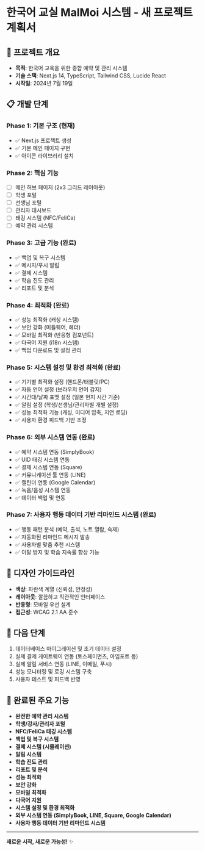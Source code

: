 # 한국어 교실 MalMoi 시스템 - 새 프로젝트 계획서

## 🎯 프로젝트 개요
- **목적**: 한국어 교육을 위한 종합 예약 및 관리 시스템
- **기술 스택**: Next.js 14, TypeScript, Tailwind CSS, Lucide React
- **시작일**: 2024년 7월 19일

## 📋 개발 단계

### Phase 1: 기본 구조 (현재)
- ✅ Next.js 프로젝트 생성
- ✅ 기본 메인 페이지 구현
- ✅ 아이콘 라이브러리 설치

### Phase 2: 핵심 기능
- [ ] 메인 허브 페이지 (2x3 그리드 레이아웃)
- [ ] 학생 포털
- [ ] 선생님 포털
- [ ] 관리자 대시보드
- [ ] 태깅 시스템 (NFC/FeliCa)
- [ ] 예약 관리 시스템

### Phase 3: 고급 기능 (완료)
- ✅ 백업 및 복구 시스템
- ✅ 메시지/푸시 알림
- ✅ 결제 시스템
- ✅ 학습 진도 관리
- ✅ 리포트 및 분석

### Phase 4: 최적화 (완료)
- ✅ 성능 최적화 (캐싱 시스템)
- ✅ 보안 강화 (미들웨어, 헤더)
- ✅ 모바일 최적화 (반응형 컴포넌트)
- ✅ 다국어 지원 (i18n 시스템)
- ✅ 백업 다운로드 및 설정 관리

### Phase 5: 시스템 설정 및 환경 최적화 (완료)
- ✅ 기기별 최적화 설정 (핸드폰/태블릿/PC)
- ✅ 자동 언어 설정 (브라우저 언어 감지)
- ✅ 시간대/날짜 포맷 설정 (일본 현지 시간 기준)
- ✅ 알림 설정 (학생/선생님/관리자별 개별 설정)
- ✅ 성능 최적화 기능 (캐싱, 미디어 압축, 지연 로딩)
- ✅ 사용자 환경 피드백 기반 조정

### Phase 6: 외부 시스템 연동 (완료)
- ✅ 예약 시스템 연동 (SimplyBook)
- ✅ UID 태깅 시스템 연동
- ✅ 결제 시스템 연동 (Square)
- ✅ 커뮤니케이션 툴 연동 (LINE)
- ✅ 캘린더 연동 (Google Calendar)
- ✅ 녹음/음성 시스템 연동
- ✅ 데이터 백업 및 연동

### Phase 7: 사용자 행동 데이터 기반 리마인드 시스템 (완료)
- ✅ 행동 패턴 분석 (예약, 출석, 노트 열람, 숙제)
- ✅ 자동화된 리마인드 메시지 발송
- ✅ 사용자별 맞춤 추천 시스템
- ✅ 이탈 방지 및 학습 지속률 향상 기능

## 🎨 디자인 가이드라인
- **색상**: 파란색 계열 (신뢰성, 안정성)
- **레이아웃**: 깔끔하고 직관적인 인터페이스
- **반응형**: 모바일 우선 설계
- **접근성**: WCAG 2.1 AA 준수

## 🚀 다음 단계
1. 데이터베이스 마이그레이션 및 초기 데이터 설정
2. 실제 결제 게이트웨이 연동 (토스페이먼츠, 아임포트 등)
3. 실제 알림 서비스 연동 (LINE, 이메일, 푸시)
4. 성능 모니터링 및 로깅 시스템 구축
5. 사용자 테스트 및 피드백 반영

## 🎉 완료된 주요 기능
- **완전한 예약 관리 시스템**
- **학생/강사/관리자 포털**
- **NFC/FeliCa 태깅 시스템**
- **백업 및 복구 시스템**
- **결제 시스템 (시뮬레이션)**
- **알림 시스템**
- **학습 진도 관리**
- **리포트 및 분석**
- **성능 최적화**
- **보안 강화**
- **모바일 최적화**
- **다국어 지원**
- **시스템 설정 및 환경 최적화**
- **외부 시스템 연동 (SimplyBook, LINE, Square, Google Calendar)**
- **사용자 행동 데이터 기반 리마인드 시스템**

---

**새로운 시작, 새로운 가능성!** ✨ 